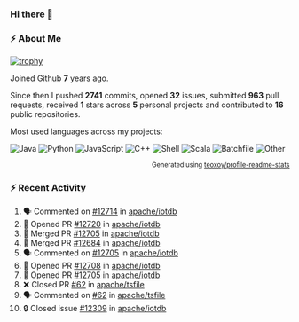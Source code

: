 ### Hi there 👋

### :zap: About Me

[![trophy](https://github-profile-trophy.vercel.app/?username=HTHou&theme=onedark)](https://github.com/ryo-ma/github-profile-trophy)
   
Joined Github **7** years ago.

Since then I pushed **2741** commits, opened **32** issues, submitted **963** pull requests, received **1** stars across **5** personal projects and contributed to **16** public repositories.

Most used languages across my projects:

![Java](https://img.shields.io/static/v1?style=flat-square&label=%E2%A0%80&color=555&labelColor=%23b07219&message=Java%EF%B8%B195.9%25)
![Python](https://img.shields.io/static/v1?style=flat-square&label=%E2%A0%80&color=555&labelColor=%233572A5&message=Python%EF%B8%B10.9%25)
![JavaScript](https://img.shields.io/static/v1?style=flat-square&label=%E2%A0%80&color=555&labelColor=%23f1e05a&message=JavaScript%EF%B8%B10.6%25)
![C++](https://img.shields.io/static/v1?style=flat-square&label=%E2%A0%80&color=555&labelColor=%23f34b7d&message=C%2B%2B%EF%B8%B10.4%25)
![Shell](https://img.shields.io/static/v1?style=flat-square&label=%E2%A0%80&color=555&labelColor=%2389e051&message=Shell%EF%B8%B10.4%25)
![Scala](https://img.shields.io/static/v1?style=flat-square&label=%E2%A0%80&color=555&labelColor=%23c22d40&message=Scala%EF%B8%B10.3%25)
![Batchfile](https://img.shields.io/static/v1?style=flat-square&label=%E2%A0%80&color=555&labelColor=%23C1F12E&message=Batchfile%EF%B8%B10.2%25)
![Other](https://img.shields.io/static/v1?style=flat-square&label=%E2%A0%80&color=555&labelColor=%23ededed&message=Other%EF%B8%B10.8%25)

<p align="right"><sub>Generated using <a href="https://github.com/marketplace/actions/profile-readme-stats">teoxoy/profile-readme-stats</a></sub></p>


<!--![](https://github.com/HTHou/HTHou/blob/output/github-contribution-grid-snake.svg)-->

<!--![Haonan Hou's github stats](https://github-readme-stats.vercel.app/api?username=HTHou&count_private=true&show_icons=true&theme=onedark)-->

<!--![Haonan Hou's wakatime stats](https://github-readme-stats.vercel.app/api/wakatime?username=HTHou&layout=compact&theme=onedark)-->

<!--![Top Langs](https://github-readme-stats.vercel.app/api/top-langs/?username=HTHou&theme=onedark&layout=compact)-->

### :zap: Recent Activity
<!--START_SECTION:activity-->
1. 🗣 Commented on [#12714](https://github.com/apache/iotdb/issues/12714#issuecomment-2162420179) in [apache/iotdb](https://github.com/apache/iotdb)
2. 💪 Opened PR [#12720](https://github.com/apache/iotdb/pull/12720) in [apache/iotdb](https://github.com/apache/iotdb)
3. 🎉 Merged PR [#12705](https://github.com/apache/iotdb/pull/12705) in [apache/iotdb](https://github.com/apache/iotdb)
4. 🎉 Merged PR [#12684](https://github.com/apache/iotdb/pull/12684) in [apache/iotdb](https://github.com/apache/iotdb)
5. 🗣 Commented on [#12705](https://github.com/apache/iotdb/pull/12705#issuecomment-2161897940) in [apache/iotdb](https://github.com/apache/iotdb)
6. 💪 Opened PR [#12708](https://github.com/apache/iotdb/pull/12708) in [apache/iotdb](https://github.com/apache/iotdb)
7. 💪 Opened PR [#12705](https://github.com/apache/iotdb/pull/12705) in [apache/iotdb](https://github.com/apache/iotdb)
8. ❌ Closed PR [#62](https://github.com/apache/tsfile/pull/62) in [apache/tsfile](https://github.com/apache/tsfile)
9. 🗣 Commented on [#62](https://github.com/apache/tsfile/pull/62#issuecomment-2159712070) in [apache/tsfile](https://github.com/apache/tsfile)
10. 🔒 Closed issue [#12309](https://github.com/apache/iotdb/issues/12309) in [apache/iotdb](https://github.com/apache/iotdb)
<!--END_SECTION:activity-->

<!--
**HTHou/HTHou** is a ✨ _special_ ✨ repository because its `README.md` (this file) appears on your GitHub profile.

Here are some ideas to get you started:

- 🔭 I’m currently working on ...
- 🌱 I’m currently learning ...
- 👯 I’m looking to collaborate on ...
- 🤔 I’m looking for help with ...
- 💬 Ask me about ...
- 📫 How to reach me: ...
- 😄 Pronouns: ...
- ⚡ Fun fact: ...
-->
